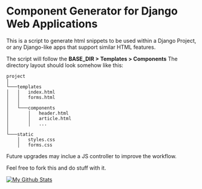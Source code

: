 # Component Generator for Django Web Applications

This is a script to generate html snippets to be used within a Django Project, or any Django-like apps that support similar HTML features.

The script will follow the **BASE_DIR > Templates > Components**
The directory layout should look somehow like this:

```
project
│
└───templates
│   │   index.html
│   │   forms.html
│   │
│   └───components
│       │   header.html
│       │   article.html
│       │   ...
│   
└───static
    │   styles.css
    │   forms.css
```
Future upgrades may inclue a JS controller to improve the workflow.

Feel free to fork this and do stuff with it.


[![My Github Stats](https://github-readme-stats.vercel.app/api?username=martimvalente)](https://github.com/martimvalente/github-readme-stats)
